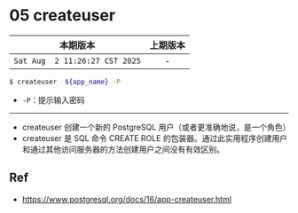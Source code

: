 # 05 createuser

|本期版本|上期版本
|:---:|:---:
`Sat Aug  2 11:26:27 CST 2025` | -


```bash
$ createuser  ${app_name} -P
```
* `-P`：提示输入密码

---
* createuser 创建一个新的 PostgreSQL 用户（或者更准确地说，是一个角色）
* createuser 是 SQL 命令 CREATE ROLE 的包装器。通过此实用程序创建用户和通过其他访问服务器的方法创建用户之间没有有效区别。

## Ref



* <https://www.postgresql.org/docs/16/app-createuser.html>

